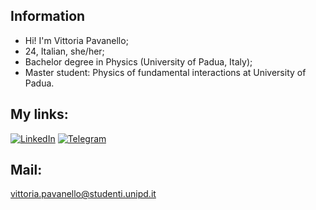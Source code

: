 ## Information 

- Hi! I'm Vittoria Pavanello;
- 24, Italian, she/her;
- Bachelor degree in Physics (University of Padua, Italy);
- Master student: Physics of fundamental interactions at University of Padua.

## My links: 
[![LinkedIn](https://img.shields.io/badge/LinkedIn-0077B5?style=for-the-badge&logo=linkedin&logoColor=white)](https://www.linkedin.com/in/vittoria-pavanello-0b6082223/)
[![Telegram](https://img.shields.io/badge/Telegram-2CA5E0?style=for-the-badge&logo=telegram&logoColor=white)](https://t.me/vittoriapv)

## Mail: 
vittoria.pavanello@studenti.unipd.it
